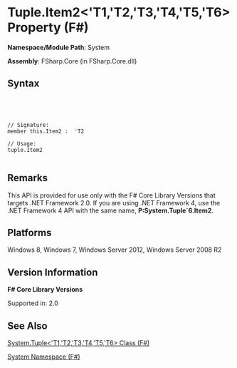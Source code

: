 # Tuple.Item2<'T1,'T2,'T3,'T4,'T5,'T6> Property (F#)

**Namespace/Module Path**: System

**Assembly**: FSharp.Core (in FSharp.Core.dll)


## Syntax



```




// Signature:
member this.Item2 :  'T2

// Usage:
tuple.Item2


```





## Remarks
This API is provided for use only with the F# Core Library Versions that targets .NET Framework 2.0. If you are using .NET Framework 4, use the .NET Framework 4 API with the same name, **P:System.Tuple&#96;6.Item2**.


## Platforms
Windows 8, Windows 7, Windows Server 2012, Windows Server 2008 R2


## Version Information
**F# Core Library Versions**

Supported in: 2.0




## See Also
[System.Tuple&#60;'T1,'T2,'T3,'T4,'T5,'T6&#62; Class &#40;F&#35;&#41;](System.Tuple%5B%27T1%2C%27T2%2C%27T3%2C%27T4%2C%27T5%2C%27T6%5D-Class-%5BFSharp%5D.md)

[System Namespace &#40;F&#35;&#41;](System-Namespace-%5BFSharp%5D.md)

